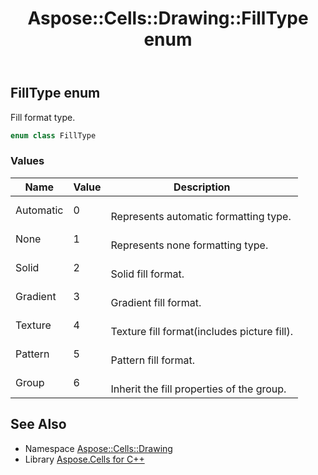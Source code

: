 ﻿---
title: Aspose::Cells::Drawing::FillType enum
linktitle: FillType
second_title: Aspose.Cells for C++ API Reference
description: 'Aspose::Cells::Drawing::FillType enum. Fill format type in C++.'
type: docs
weight: 8300
url: /cpp/aspose.cells.drawing/filltype/
---
## FillType enum


Fill format type.

```cpp
enum class FillType
```

### Values

| Name | Value | Description |
| --- | --- | --- |
| Automatic | 0 | <br>Represents automatic formatting type. |
| None | 1 | <br>Represents none formatting type. |
| Solid | 2 | <br>Solid fill format. |
| Gradient | 3 | <br>Gradient fill format. |
| Texture | 4 | <br>Texture fill format(includes picture fill). |
| Pattern | 5 | <br>Pattern fill format. |
| Group | 6 | <br>Inherit the fill properties of the group. |

## See Also

* Namespace [Aspose::Cells::Drawing](../)
* Library [Aspose.Cells for C++](../../)
